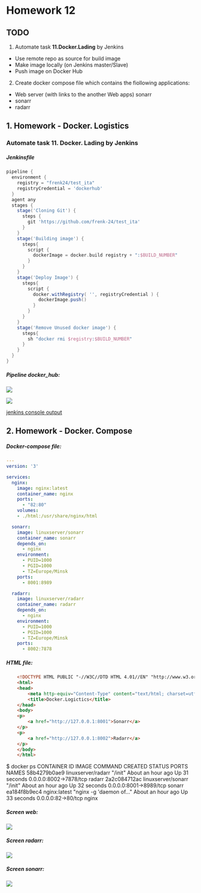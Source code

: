 # Homework 12

## TODO
1. Automate task **11.Docker.Lading** by Jenkins
 - Use remote repo as source for build image
 - Make image locally (on Jenkins master/Slave)
 - Push image on Docker Hub
2. Create docker compose file which contains the fiollowing applications:
 - Web server (with links to the another Web apps) sonarr
 - sonarr
 - radarr

## 1. Homework - Docker. Logistics

### Automate task **11. Docker. Lading** by Jenkins
##### Jenkinsfile

```groovy
pipeline {
  environment {
    registry = "frenk24/test_ita"
    registryCredential = 'dockerhub'
  }
  agent any
  stages {
    stage('Cloning Git') {
      steps {
        git 'https://github.com/frenk-24/test_ita'
      }
    }
    stage('Building image') {
      steps{
        script {
          dockerImage = docker.build registry + ":$BUILD_NUMBER"
        }
      }
    }
    stage('Deploy Image') {
      steps{
        script {
          docker.withRegistry( '', registryCredential ) {
            dockerImage.push()
          }
        }
      }
    }
    stage('Remove Unused docker image') {
      steps{
        sh "docker rmi $registry:$BUILD_NUMBER"
      }
    }
  }
}
```

##### Pipeline docker_hub:

![](./jenkins/pipeline.png)


![](./jenkins/dockerhub.png)

[jenkins console output](./jenkins/pipeline_log)

## 2. Homework - Docker. Compose

##### Docker-compose file:

```yaml
---
version: '3'

services:
  nginx:
    image: nginx:latest
    container_name: nginx
    ports:
      - "82:80"
    volumes:
    - ./html:/usr/share/nginx/html

  sonarr:
    image: linuxserver/sonarr
    container_name: sonarr
    depends_on: 
      - nginx
    environment:
      - PUID=1000
      - PGID=1000
      - TZ=Europe/Minsk
    ports:
      - 8001:8989

  radarr:
    image: linuxserver/radarr
    container_name: radarr
    depends_on: 
      - nginx
    environment:
      - PUID=1000
      - PGID=1000
      - TZ=Europe/Minsk
    ports:
      - 8002:7878
```

##### HTML file:

```html
    <!DOCTYPE HTML PUBLIC "-//W3C//DTD HTML 4.01//EN" "http://www.w3.org/TR/html4/strict.dtd">
    <html>
    <head>
        <meta http-equiv="Content-Type" content="text/html; charset=utf-8">
        <title>Docker.Logictics</title>
    </head>
    <body>
    <p>
        <a href="http://127.0.0.1:8001">Sonarr</a>
    </p>
    <p>
        <a href="http://127.0.0.1:8002">Radarr</a>
    </p>
    </body>
    </html>
```

$ docker ps
CONTAINER ID        IMAGE                COMMAND                  CREATED             STATUS              PORTS                    NAMES
58b4279b0ae9        linuxserver/radarr   "/init"                  About an hour ago   Up 31 seconds       0.0.0.0:8002->7878/tcp   radarr
2a2c084712ac        linuxserver/sonarr   "/init"                  About an hour ago   Up 32 seconds       0.0.0.0:8001->8989/tcp   sonarr
ea184f8b9ec4        nginx:latest         "nginx -g 'daemon of…"   About an hour ago   Up 33 seconds       0.0.0.0:82->80/tcp       nginx


##### Screen web:

![](./docker-compose/Screens/web.png)

##### Screen radarr:

![](./docker-compose/Screens/radarr.png)

##### Screen sonarr:

![](./docker-compose/Screens/sonarr.png)
